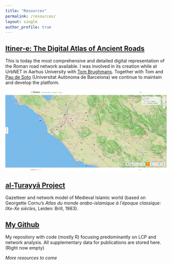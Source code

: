 ```yaml
---
title: "Resources"
permalink: /resources/
layout: single
author_profile: true
---
```

## [Itiner-e: The Digital Atlas of Ancient Roads](https://itiner-e.org/)

This is today the most comprehensive and detailed digital representation of the Roman road network available. I was involved in its creation while at UrbNET in Aarhus University with [Tom Brughmans](https://pure.au.dk/portal/en/persons/t.b%40cas.au.dk). Together with Tom and [Pau de Soto](https://portalrecerca.uab.cat/en/persons/pau-de-soto-caãamares) (Universitat Autònoma de Barcelona) we continue to maintain and develop the platform.

![Itiner-e](/assets/images/itinere.png)

## [al-Ṯurayyā Project](https://althurayya.github.io/#home)

Gazetteer and network model of Medieval Islamic world (based on Georgette Cornu’s _Atlas du monde arabo-islamique à l'époque classique: IXe-Xe siècles_, Leiden: Brill, 1983).

## [My Github](https://github.com/pazadam)

My repository with code (mostly R) focusing predominantly on LCP and network analysis. All supplementary data for publications are stored here. (Right now empty)

_More resources to come_